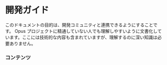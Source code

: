 # 開発ガイド

このドキュメントの目的は、開発コミュニティと連携できるようにすることです。
Opus プロジェクトに精通していない人でも理解しやすいように文書化しています。ここには技術的な内容も含まれていますが、理解するのに深い知識は必要ありません。

### コンテンツ
